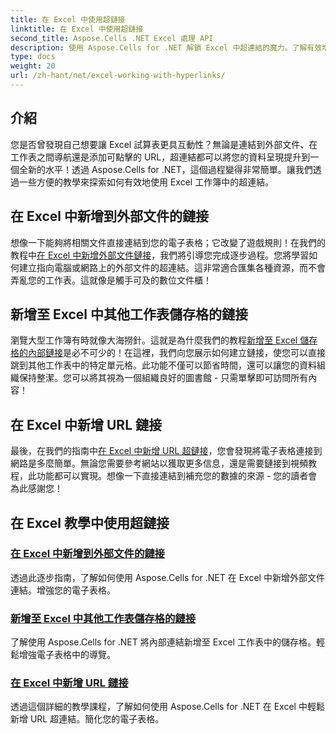 ```yaml
---
title: 在 Excel 中使用超鏈接
linktitle: 在 Excel 中使用超鏈接
second_title: Aspose.Cells .NET Excel 處理 API
description: 使用 Aspose.Cells for .NET 解鎖 Excel 中超連結的魔力。了解有效增強電子表格是多麼簡單。
type: docs
weight: 20
url: /zh-hant/net/excel-working-with-hyperlinks/
---
```

## 介紹

您是否曾發現自己想要讓 Excel 試算表更具互動性？無論是連結到外部文件、在工作表之間導航還是添加可點擊的 URL，超連結都可以將您的資料呈現提升到一個全新的水平！透過 Aspose.Cells for .NET，這個過程變得非常簡單。讓我們透過一些方便的教學來探索如何有效地使用 Excel 工作簿中的超連結。

## 在 Excel 中新增到外部文件的鏈接
想像一下能夠將相關文件直接連結到您的電子表格；它改變了遊戲規則！在我們的教程中[在 Excel 中新增外部文件鏈接](./add-link-to-external-file/)，我們將引導您完成逐步過程。您將學習如何建立指向電腦或網路上的外部文件的超連結。這非常適合匯集各種資源，而不會弄亂您的工作表。這就像是觸手可及的數位文件櫃！

## 新增至 Excel 中其他工作表儲存格的鏈接
瀏覽大型工作簿有時就像大海撈針。這就是為什麼我們的教程[新增至 Excel 儲存格的內部鏈接](./add-link-to-other-sheet-cell/)是必不可少的！在這裡，我們向您展示如何建立鏈接，使您可以直接跳到其他工作表中的特定單元格。此功能不僅可以節省時間，還可以讓您的資料組織保持整潔。您可以將其視為一個組織良好的圖書館 - 只需單擊即可訪問所有內容！

## 在 Excel 中新增 URL 鏈接
最後，在我們的指南中[在 Excel 中新增 URL 超鏈接](./add-link-to-url/)，您會發現將電子表格連接到網路是多麼簡單。無論您需要參考網站以獲取更多信息，還是需要鏈接到視頻教程，此功能都可以實現。想像一下直接連結到補充您的數據的來源 - 您的讀者會為此感謝您！

## 在 Excel 教學中使用超鏈接
### [在 Excel 中新增到外部文件的鏈接](./add-link-to-external-file/)
透過此逐步指南，了解如何使用 Aspose.Cells for .NET 在 Excel 中新增外部文件連結。增強您的電子表格。
### [新增至 Excel 中其他工作表儲存格的鏈接](./add-link-to-other-sheet-cell/)
了解使用 Aspose.Cells for .NET 將內部連結新增至 Excel 工作表中的儲存格。輕鬆增強電子表格中的導覽。
### [在 Excel 中新增 URL 鏈接](./add-link-to-url/)
透過這個詳細的教學課程，了解如何使用 Aspose.Cells for .NET 在 Excel 中輕鬆新增 URL 超連結。簡化您的電子表格。